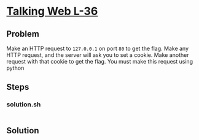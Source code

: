 # [Talking Web L-36](https://pwn.college/intro-to-cybersecurity/talking-web/#challenges-header-36)

## Problem

Make an HTTP request to `127.0.0.1` on port `80` to get the flag. Make any HTTP request, and the server will ask you to set a cookie. Make another request with that cookie to get the flag. You must make this request using python

## Steps

### solution.sh

```python

```

## Solution
